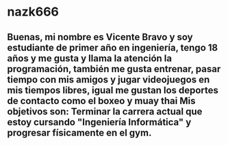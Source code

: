 # nazk666
## Buenas, mi nombre es Vicente Bravo y soy estudiante de primer año en ingeniería, tengo 18 años y me gusta y llama la atención la programación, también me gusta entrenar, pasar tiempo con mis amigos y jugar videojuegos en mis tiempos libres, igual me gustan los deportes de contacto como el boxeo y muay thai Mis objetivos son: Terminar la carrera actual que estoy cursando "Ingeniería Informática" y progresar físicamente en el gym.